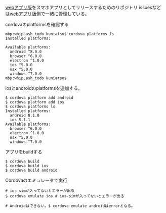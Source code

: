 [webアプリ版](https://github.com/kuniatsu/whipLash)をスマホアプリとしてリリースするためのリポジトリ
issuesなどは[webアプリ版](https://github.com/kuniatsu/whipLash)側で一緒に管理している。


cordovaのplatformsを確認する
```
mbp:whipLash_todo kuniatsu$ cordova platforms ls
Installed platforms:
  
Available platforms: 
  android ^8.0.0
  browser ^6.0.0
  electron ^1.0.0
  ios ^5.0.0
  osx ^5.0.0
  windows ^7.0.0
mbp:whipLash_todo kuniatsu$ 
```

iosとandroidのplatformsを追加する。
```
$ cordova platform add android
$ cordova platform add ios
$ cordova platforms ls
Installed platforms:
  android 8.1.0
  ios 5.1.1
Available platforms: 
  browser ^6.0.0
  electron ^1.0.0
  osx ^5.0.0
  windows ^7.0.0
```


アプリをbuildする

```
$ cordova build
$ cordova build ios
$ cordova build android
```

Cordovaのエミュレータで実行
```
# ios-simが入ってないとエラーが出る
$ cordova emulate ios # ios-simが入ってないとエラーが出る

# Androidはできない。$ cordova emulate androidはerrorとなる。

```

